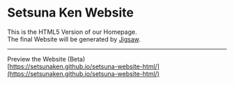 # Setsuna Ken Website
This is the HTML5 Version of our Homepage.  
The final Website will be generated by [Jigsaw](http://jigsaw.tighten.co/).

---
Preview the Website (Beta)  
[https://setsunaken.github.io/setsuna-website-html/](https://setsunaken.github.io/setsuna-website-html/)
